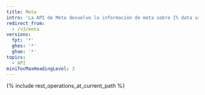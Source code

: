 ```yaml
---
title: Meta
intro: 'La API de Meta devuelve la información de meta sobre {% data variables.product.product_name %}, incluyendo las direcciones IP de los servicios de {% data variables.product.product_name %}.'
redirect_from:
  - /v3/meta
versions:
  fpt: '*'
  ghes: '*'
  ghae: '*'
topics:
  - API
miniTocMaxHeadingLevel: 3
---
```


{% include rest_operations_at_current_path %}
